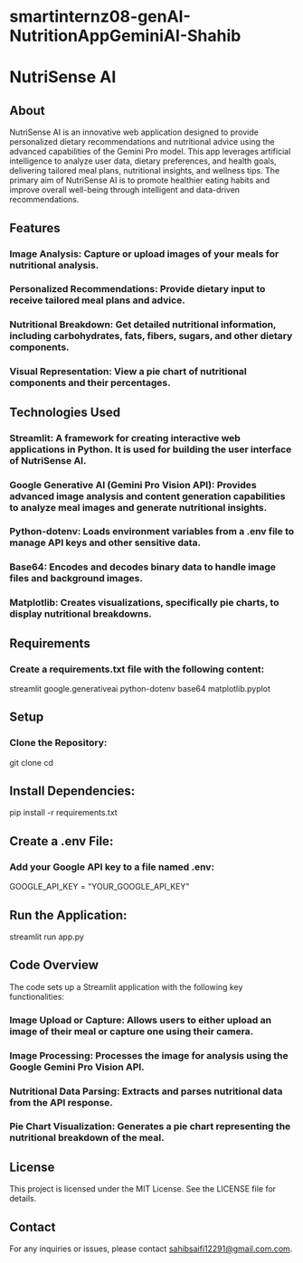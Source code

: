 # smartinternz08-genAI-NutritionAppGeminiAI-Shahib

# NutriSense AI
## About
NutriSense AI is an innovative web application designed to provide personalized dietary recommendations and nutritional advice using the advanced capabilities of the Gemini Pro model. This app leverages artificial intelligence to analyze user data, dietary preferences, and health goals, delivering tailored meal plans, nutritional insights, and wellness tips. The primary aim of NutriSense AI is to promote healthier eating habits and improve overall well-being through intelligent and data-driven recommendations.

## Features
### Image Analysis: Capture or upload images of your meals for nutritional analysis.
### Personalized Recommendations: Provide dietary input to receive tailored meal plans and advice.
### Nutritional Breakdown: Get detailed nutritional information, including carbohydrates, fats, fibers, sugars, and other dietary components.
### Visual Representation: View a pie chart of nutritional components and their percentages.

## Technologies Used
### Streamlit: A framework for creating interactive web applications in Python. It is used for building the user interface of NutriSense AI.
### Google Generative AI (Gemini Pro Vision API): Provides advanced image analysis and content generation capabilities to analyze meal images and generate nutritional insights.
### Python-dotenv: Loads environment variables from a .env file to manage API keys and other sensitive data.
### Base64: Encodes and decodes binary data to handle image files and background images.
### Matplotlib: Creates visualizations, specifically pie charts, to display nutritional breakdowns.


## Requirements
### Create a requirements.txt file with the following content:
streamlit
google.generativeai
python-dotenv
base64
matplotlib.pyplot

## Setup
### Clone the Repository:
git clone <repository-url>
cd <repository-directory>

## Install Dependencies:
pip install -r requirements.txt

## Create a .env File:
### Add your Google API key to a file named .env:
GOOGLE_API_KEY = "YOUR_GOOGLE_API_KEY"

## Run the Application:
streamlit run app.py


## Code Overview
The code sets up a Streamlit application with the following key functionalities:

### Image Upload or Capture: Allows users to either upload an image of their meal or capture one using their camera.

### Image Processing: Processes the image for analysis using the Google Gemini Pro Vision API.

### Nutritional Data Parsing: Extracts and parses nutritional data from the API response.
### Pie Chart Visualization: Generates a pie chart representing the nutritional breakdown of the meal.


## License
This project is licensed under the MIT License. See the LICENSE file for details.

## Contact
For any inquiries or issues, please contact sahibsaifi12291@gmail.com.com.
